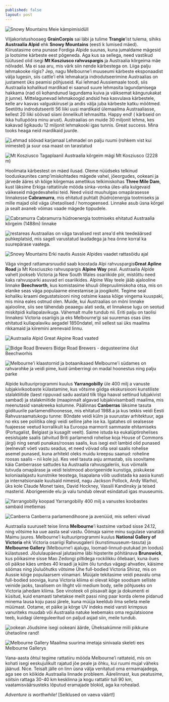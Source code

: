 ```yaml
---
published: false
layout: post
---
```


![Snowy Mountains](/images/telgime.jpg "Snowy Mountains")
Meie kämpimisidüll

Viljakoristushooaeg **GrainCorpis** sai läbi ja tulime **Trangie**’ist tulema, sihiks **Austraalia Alpid** ehk **Snowy Mountains** (eesti k lumised mäed). Kiirustasime oma punase Fordiga Alpide suunas, kuna jumaldame mägesid ja lootsime kärbeste eest põgeneda. Aga kus sa sellega, need vastikud tüütused olid isegi **Mt Kosziusco rahvuspargis** ja Austraalia kõrgeima mäe nõlvadel. Ma ei saa aru, mis värk siin nende kärbestega on. Liiga palju lehmakooke riigis? Jep, nagu Melbourne’i muuseumi kärbeste eksponaadist välja lugesin, siis cattle’i ehk lehmakarja indrodutseerimine Austraalias on justament üks peamisi põhjuseid. Kui lehmad Aussiemaale toodi, siis Austraalia kohalikud mardikad ei saanud suure lehmasita lagundamisega hakkama (nad oli kohandunud lagundama kuiva ja väiksemat kängurukakat jt junne). Mittelagunevad lehmakoogid andsid hea kasvulava kärbestele, kelle arv kasvas valguskiirusel ja andis välja juba kärbeste katku mõõtmed. Seetõttu indrodutseeriti 56 liiki uusi mardikaid ülemaailma Austraaliasse, kellest 20 liiki söövad siiani õnnelikult lehmasitta. Happy end! ( kärbseid on ikka hullupööra minu arust). Austraalias on muide 30 miljonit lehma, kes kakavad ligikaudu 12 miljonit lehmakooki igas tunnis. Great success. Mina tooks heaga neid mardikaid juurde. 

![Lehmad söövad karjamaal](/images/lehmadkarjamaal.jpg "Lehmad söövad karjamaal")
Lehmadel on palju ruumi (rohkem vist kui inimestel) ja suur osa maast on tarastatud

![Mt Kosziusco](/images/Austraalia_korgeim_magi.jpg "Mount Kosziusco")
Tagaplaanil Austraalia kõrgeim mägi Mt Kosziusco (2228 m)

Hoolimata kärbestest on mäed ilusad. Oleme nüüdseks telkinud looduskaunites camp’imiskohtades mägede vahel, jõeorgudes, ookeani ja järvede ääres sh kõige kõrgemas ametlikus telkimiskohas **Three Mile Dam**, kust läksime Erkiga rattatiirule mööda sinka-vonka üles-alla kulgevaid väikeseid mägedevahelisi teid. Need viisid muuhulgas omapärasesse linnakesse **Cabramurra**, mis ehitatud puhtalt (hüdro)energia tootmiseks ja mille majad olid väga ühetaolised / homogeensed. Linnake asub üsna kõrgel ja sealt avaneb võimas vaade mägede tippudele. 

![Cabramurra](/images/Cabramurra.jpg "Cabramurra")
Cabramurra hüdroenergia tootmiseks ehitatud Austraalia kõrgeim (1488m) linnake 

![restareas](/images/restarea.jpg "restareas")
Austraalias on väga tavalised rest area'd ehk teedeäärsed puhkeplatsid, mis sageli varustatud laudadega ja hea õnne korral ka suurepärase vaatega. 

![Snowy Mountains](/images/snowymnt1.jpg "Snowy Mountains")
Erki nautis Aussie Alpides vaadet rattasõidu ajal

Väga vinged rattamarsruudid saab koostada Alpi rahvuspargis**Great Apline Road** ja Mt Kosciuszko rahvuspargis **Alpine Way** peal. Austraalia Alpide vahelt jookseb Victoria ja New South Wales osariikide piir, mistõttu need kaks rahvusparki asuvad eri osariikides. Alpine Way teele jääb ajalooline linnake **Beechworth**, kus komistasime khuuli õllepruulimiskoha otsa, mis on elanike seas väga populaarne einestamise ja joogikoht. Tegime seal kohaliku kraami degustatsiooni ning ostsime kaasa kõige vingema kuuspaki, mis mina eales ostnud olen. Muide, kui Austraalias on mõni linnake ajalooline, siis see tähendab peaaegu alati seda, et linnakese lugu on seotud miskitpidi kullapalavikuga. Vähemalt mulle tundub nii.  Eriti palju on taolisi linnakesi Victoria osariigis ja eks Melbourne’gi sai suuremas osas üles ehitatud kullapalaviku aegadel 1850ndatel, mil sellest sai üks maailma rikkamaid ja kiiremini arenevaid linnu. 

![Austraalia Alpid](/images/magedes.jpg "Austraalia Alpid")
Great Akpine Road vaated

![Bidge Road Brewers](/images/beerbrewer.jpg "Bidge Road Brewers")
Bidge Road Brewers - degusteerime õlut Beechworhis

![Melbourne'i klaastornid ja botaanikaaed](/images/melbourne.jpg "Melbourne'i klaastornid ja botaanikaaed")
Melbourne'i südames on rahvarohke ja veidi pime, kuid ümberringi on madal hoonestus ning palju parke 

Alpide kultuuriprogrammi kuulus **Yarrangobilly** üle 400 milj a vanuste lubjakivikoobaste külastamine, kus võtsime giidga ekskursiooni kunstiliste stalaktiitide (laest rippuvad sadu aastaid tilk tilga haaval settinud lubjakivist sambad) ja stalakmiitide (maapinnalt algavad lubjakivisambad) maailma, mis meenutasid vanakreeka kolumne. Päälinnas **Canberras** läksime tasuta giidituurile parlamendihoonesse, mis ehitatud 1988.a ja kus tekkis veidi Eesti Rahvusraamatukogu tunne: 80ndate veidi külm ja suurustav arhitektuur, aga no eks see poliitika olegi veidi selline jahe ise ka. Igatahes oli sealsesse fuajeesse veetud korralikult ka Euroopa marmorit sammaste ehitamiseks (Portugalist, Belgiast ja kusagilt veelt). Saime istuda ka eukalüptirohelises eesistujate saalis (ahvitud Briti parlamendi rohelise koja House of Commons järgi) ning senati punakas/roosas saalis, kus isegi exit lambid olid punased (eelnevalt võeti vastu seadus, et need võivad olla seal saalis rohelise asemel punased, kuna arhitekt oleks muidu kreepsu saanud: roheline roosas saalis – nii kole ju). Kes veel tasuta asju armastab, siis soovitame käia Canberrasse sattudes ka Austraalia rahvusgaleriis, kus võimalik tutvuda omapärase ja veidi teistmood aborigeenide kunstiga, piskukese koloniaalajastu kunstnike teostega, lisapalana võib uudistada ka aasia kunsti ja internatsionaale kuulsaid nimesid, nagu Jackson Pollock, Andy Warhol, üks kole Claude Monet taies, David Hockney, Vassili Kandinsky ja teised masterid. Aborigeenide elu ja valu tundub olevat esindatud igas muuseumis. 

![Yarrangobilly koopad](/images/lubjakivisambad.jpg "Yarrangobilly koopad")
Yarrangobilly 400 milj a vanustes koobastes sambaid imetlemas 

![Canberra](/images/canberra.jpg "Canberra")
Canberra parlamendihoone ja avenüüd, mis selleni viivad

Austraalia suuruselt teise linna **Melbourne**’i kastsime varbad sisse 24.12, ning võtsime ka uue aasta seal vastu. Öömaja saime minu sugulase vanatädi Maimu juures. Melbourne’i kultuuriprogrammi kuulus **National Gallery of Victoria** ehk Victoria osariigi Rahvusgalerii (kunstimuuseum-tasuta) ja **Melbourne Gallery** (Melbourne’i ajalugu, loomad-linnud-putukad jm loodus) külastused. Jõululaupäeval jalutasime läbi hipsterite põhitänava **Brunswick**, kus põikasime sisse Mao Zedongi piltidega rockilikku õllebaari, kuna õues oli päikse käes umbes 40 kraadi ja külm õlu tundus vägagi ahvatlev, käisime söömas ning jõuluõhutks võtsime Ühe full-bodied Victoria Shiraz, mis on Aussie kõige populaarsem viinamari. Müüjale tekitasime veidi peavalu oma full-bodied sooviga, kuna Victoria kliima ei olevat kõige soodsam selliste veinide jaoks, tavalisem on lihght või medium body, selle põhjuseks on Victoria jahedam kliima. See vinoteek oli piisavalt äge ja  dokumenti ei küsitud, kuid enamasti tahetakse meilt passi ning paar korda oleme pidanud minema lausa koju passi järele, kuna müüja keeldub ilma selleta meile müümast. Ootame, et päike ja kõrge UV indeks meid varsti krimpsus vanuriteks muudab või Austraalia natuke leebemaks oma regulatsioone teeb, kuidagi ülereguleeritud on paljud asjad siin, meile tundub. 

![ookean](/images/ooekan.jpg "ookean")
Jõudsime isegi ookeani äärde, Üheksakümne miili pikkune ühetaoline rand! 

![Melbourne Gallery](/images/sinivaal.jpg "Melbourne Gallery")
Maailma suurima imetaja sinivaala skeleti ees Melbourne Gallerys

Vana-aasta õhtul tegime rattatiiru mööda Melbourne’i rattateid, mis on kohati isegi eeskujulikult rajatud jõe peale ja õhku, kui ruumi mujal väheks jäänud. Nice. Teisalt jälle on linn üsna välja venitatud oma ermamajadega, aga see on kõikide Austraalia linnade probleem. Äärelinnast, kus peatusime, sõitsin rattaga 30-40 km kesklinna ja kogu rattatiir tuli 90 km, vaatamisväärsusteks lõputud eramajade blokid, aga ka rohealad.      

_Adventure is worthwhile!_ 
[Seiklused on vaeva väärt!]

